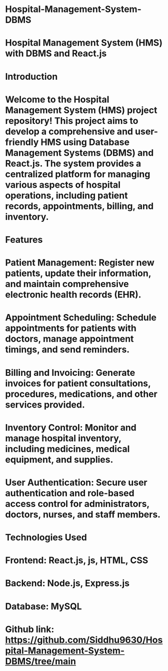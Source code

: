 # Hospital-Management-System-DBMS
# Hospital Management System (HMS) with DBMS and React.js
# Introduction
# Welcome to the Hospital Management System (HMS) project repository! This project aims to develop a comprehensive and user-friendly HMS using Database Management Systems (DBMS) and React.js. The system provides a centralized platform for managing various aspects of hospital operations, including patient records, appointments, billing, and inventory.

# Features
# Patient Management: Register new patients, update their information, and maintain comprehensive electronic health records (EHR).
# Appointment Scheduling: Schedule appointments for patients with doctors, manage appointment timings, and send reminders.
# Billing and Invoicing: Generate invoices for patient consultations, procedures, medications, and other services provided.
# Inventory Control: Monitor and manage hospital inventory, including medicines, medical equipment, and supplies.
# User Authentication: Secure user authentication and role-based access control for administrators, doctors, nurses, and staff members.
# Technologies Used
# Frontend: React.js, js, HTML, CSS
# Backend: Node.js, Express.js
# Database: MySQL

# Github link: https://github.com/Siddhu9630/Hospital-Management-System-DBMS/tree/main
